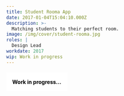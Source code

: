 ```yaml
---
title: Student Rooma App
date: 2017-01-04T15:04:10.000Z
description: >-
  Matching students to their perfect room.
image: /img/cover/student-rooma.jpg
roles: |
  Design Lead
workdate: 2017
wip: Work in progress
---
```

#### <div style="background: white; padding: 16px; color: black; display: inline-block;">Work in progress...</div>